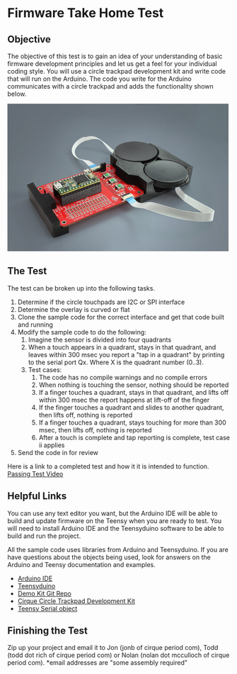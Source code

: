 
# Firmware Take Home Test

## Objective

The objective of this test is to gain an idea of your understanding of basic firmware development principles
and let us get a feel for your individual coding style. You will use a circle trackpad development kit and write code that 
will run on the Arduino. The code you write for the Arduino communicates with a circle trackpad and adds the 
functionality shown below.

![Development Kit](CircleTrackpadDevKit_Small.jpg)

## The Test

The test can be broken up into the following tasks. 

1. Determine if the circle touchpads are I2C or SPI interface
2. Determine the overlay is curved or flat
3. Clone the sample code for the correct interface and get that code built and running
4. Modify the sample code to do the following:
    1. Imagine the sensor is divided into four quadrants
    2. When a touch appears in a quadrant, stays in that quadrant, and leaves within 300 msec you report a "tap in a quadrant" by printing to the serial port Qx. Where X is the quadrant number (0..3).
	3. Test cases:
	    1. The code has no compile warnings and no compile errors
        2. When nothing is touching the sensor, nothing should be reported
        3. If a finger touches a quadrant, stays in that quadrant, and lifts off within 300 msec the report happens at lift-off of the finger
        4. If the finger touches a quadrant and slides to another quadrant, then lifts off, nothing is reported
        5. If a finger touches a quadrant, stays touching for more than 300 msec, then lifts off, nothing is reported
        6. After a touch is complete and tap reporting is complete, test case ii applies
5. Send the code in for review

Here is a link to a completed test and how it it is intended to function. 
[Passing Test Video](https://youtu.be/9J7DOaGZC1g)

## Helpful Links

You can use any text editor you want, but the Arduino IDE will be able to build
and update firmware on the Teensy when you are ready to test. You will need to 
install Arduino IDE and the Teensyduino software to be able to build and run the
project. 

All the sample code uses libraries from Arduino and Teensyduino. If you are have questions about the objects being used, look for answers on the Arduino
and Teensy documentation and examples. 

* [Arduino IDE](https://www.arduino.cc/en/software)
* [Teensyduino](https://www.pjrc.com/teensy/td_download.html)
* [Demo Kit Git Repo](https://github.com/cirque-corp/Cirque_Pinnacle_1CA027)
* [Cirque Circle Trackpad Development Kit](https://www.cirque.com/circle-trackpad-dev-kit)
* [Teensy Serial object](https://www.pjrc.com/teensy/td_serial.html)

## Finishing the Test

Zip up your project and email it to Jon (jonb of cirque period com), Todd (todd dot rich of cirque period com) or Nolan (nolan dot mcculloch of cirque period com).
*email addresses are "some assembly required"
